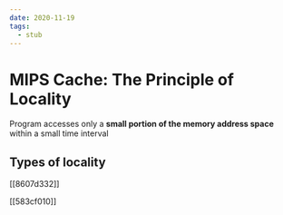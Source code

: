 ```yaml
---
date: 2020-11-19
tags: 
  - stub
---
```


# MIPS Cache: The Principle of Locality

Program accesses only a **small portion of the memory address space** within a small time interval

## Types of locality

[[8607d332]]

[[583cf010]]
